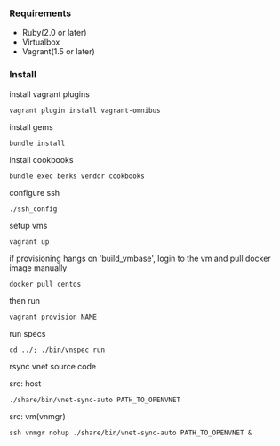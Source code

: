 ### Requirements

* Ruby(2.0 or later)
* Virtualbox
* Vagrant(1.5 or later)

### Install

install vagrant plugins

```
vagrant plugin install vagrant-omnibus
```

install gems

```
bundle install
```

install cookbooks

```
bundle exec berks vendor cookbooks
```

configure ssh

```
./ssh_config
```

setup vms

```
vagrant up
```


if provisioning hangs on 'build_vmbase', login to the vm and pull docker image manually

```
docker pull centos
```

then run

```
vagrant provision NAME
```

run specs

```
cd ../; ./bin/vnspec run
```

rsync vnet source code

src: host
```
./share/bin/vnet-sync-auto PATH_TO_OPENVNET
```

src: vm(vnmgr)
```
ssh vnmgr nohup ./share/bin/vnet-sync-auto PATH_TO_OPENVNET &
```
